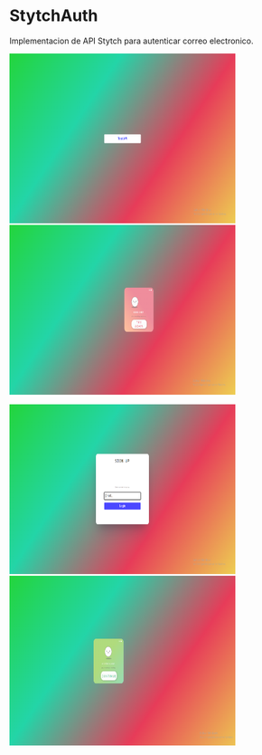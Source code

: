 # StytchAuth

Implementacion de API Stytch para autenticar correo electronico.

<p >
<img  width="400px" height="300px" src="./client/src/assets/test.png" alt="test"/>
<img  width="400px" height="300px" src="./client/src/assets/error.png" alt="error"/>
</p>
<p >
<img  width="400px" height="300px" src="./client/src/assets/login.png" alt="login"/>
<img  width="400px" height="300px" src="./client/src/assets/success.png" alt="success"/>
</p>
